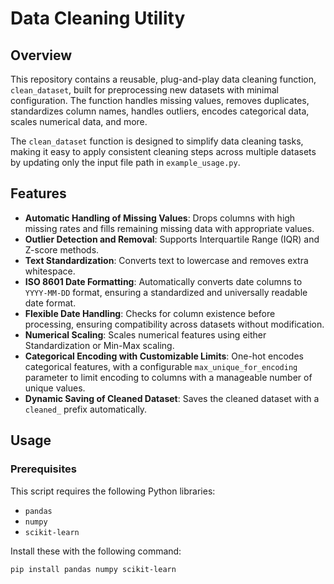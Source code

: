 # Data Cleaning Utility

## Overview
This repository contains a reusable, plug-and-play data cleaning function, `clean_dataset`, built for preprocessing new datasets with minimal configuration. The function handles missing values, removes duplicates, standardizes column names, handles outliers, encodes categorical data, scales numerical data, and more.

The `clean_dataset` function is designed to simplify data cleaning tasks, making it easy to apply consistent cleaning steps across multiple datasets by updating only the input file path in `example_usage.py`.

## Features
- **Automatic Handling of Missing Values**: Drops columns with high missing rates and fills remaining missing data with appropriate values.
- **Outlier Detection and Removal**: Supports Interquartile Range (IQR) and Z-score methods.
- **Text Standardization**: Converts text to lowercase and removes extra whitespace.
- **ISO 8601 Date Formatting**: Automatically converts date columns to `YYYY-MM-DD` format, ensuring a standardized and universally readable date format.
- **Flexible Date Handling**: Checks for column existence before processing, ensuring compatibility across datasets without modification.
- **Numerical Scaling**: Scales numerical features using either Standardization or Min-Max scaling.
- **Categorical Encoding with Customizable Limits**: One-hot encodes categorical features, with a configurable `max_unique_for_encoding` parameter to limit encoding to columns with a manageable number of unique values.
- **Dynamic Saving of Cleaned Dataset**: Saves the cleaned dataset with a `cleaned_` prefix automatically.

## Usage

### Prerequisites
This script requires the following Python libraries:
- `pandas`
- `numpy`
- `scikit-learn`

Install these with the following command:

```bash
pip install pandas numpy scikit-learn
